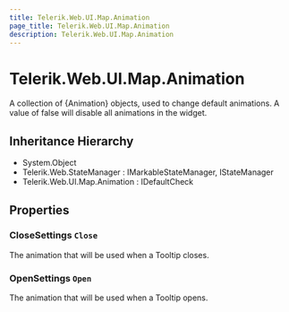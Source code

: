 ```yaml
---
title: Telerik.Web.UI.Map.Animation
page_title: Telerik.Web.UI.Map.Animation
description: Telerik.Web.UI.Map.Animation
---
```


# Telerik.Web.UI.Map.Animation

A collection of {Animation} objects, used to change default animations. A value of false will disable all animations in the widget.

## Inheritance Hierarchy

* System.Object
* Telerik.Web.StateManager : IMarkableStateManager, IStateManager
* Telerik.Web.UI.Map.Animation : IDefaultCheck

## Properties

###  CloseSettings `Close`

The animation that will be used when a Tooltip closes.

###  OpenSettings `Open`

The animation that will be used when a Tooltip opens.

